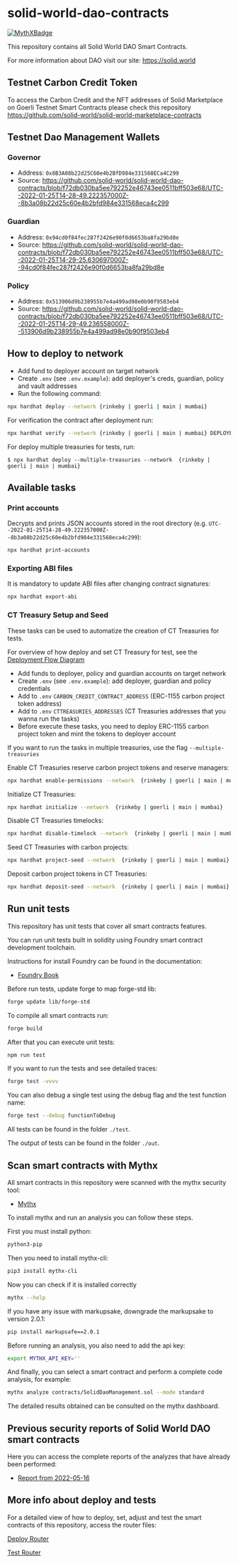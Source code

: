 # solid-world-dao-contracts

[![MythXBadge](https://badgen.net/https/api.mythx.io/v1/projects/c7145fbf-0af1-4614-a82d-e478fb0cdb47/badge/data?cache=300&icon=https://raw.githubusercontent.com/ConsenSys/mythx-github-badge/main/logo_white.svg)](https://docs.mythx.io/dashboard/github-badges)

This repository contains all Solid World DAO Smart Contracts.

For more information about DAO visit our site: https://solid.world

## Testnet Carbon Credit Token

To access the Carbon Credit and the NFT addresses of Solid Marketplace on Goerli Testnet Smart Contracts please check this repository https://github.com/solid-world/solid-world-marketplace-contracts

## Testnet Dao Management Wallets

### Governor

- Address: `0x8B3A08b22d25C60e4b2BfD984e331568ECa4C299`
- Source: https://github.com/solid-world/solid-world-dao-contracts/blob/f72db030ba5ee792252e46743ee0511bff503e68/UTC--2022-01-25T14-28-49.222357000Z--8b3a08b22d25c60e4b2bfd984e331568eca4c299

### Guardian

- Address: `0x94cd0f84fec287f2426e90f0d6653ba8fa29bd8e`
- Source: https://github.com/solid-world/solid-world-dao-contracts/blob/f72db030ba5ee792252e46743ee0511bff503e68/UTC--2022-01-25T14-29-25.630697000Z--94cd0f84fec287f2426e90f0d6653ba8fa29bd8e

### Policy

- Address: `0x513906d9b238955b7e4a499ad98e0b90f9503eb4`
- Source: https://github.com/solid-world/solid-world-dao-contracts/blob/f72db030ba5ee792252e46743ee0511bff503e68/UTC--2022-01-25T14-29-49.236558000Z--513906d9b238955b7e4a499ad98e0b90f9503eb4

## How to deploy to network

- Add fund to deployer account on target network
- Create `.env` (see `.env.example`): add deployer's creds, guardian, policy and vault addresses
- Run the following command:

```sh
npx hardhat deploy --network {rinkeby | goerli | main | mumbai}
```

For verification the contract after deployment run:
```sh
npx hardhat verify --network {rinkeby | goerli | main | mumbai} DEPLOYED_CONTRACT_ADDRESS PARAM1 PARAM_N
```

For deploy multiple treasuries for tests, run:

```
$ npx hardhat deploy --multiple-treasuries --network  {rinkeby | goerli | main | mumbai}
```

## Available tasks

### Print accounts

Decrypts and prints JSON accounts stored in the root directory (e.g. `UTC--2022-01-25T14-28-49.222357000Z--8b3a08b22d25c60e4b2bfd984e331568eca4c299`):
```sh
npx hardhat print-accounts
```

### Exporting ABI files

It is mandatory to update ABI files after changing contract signatures: 
```sh
npx hardhat export-abi
```

### CT Treasury Setup and Seed 

These tasks can be used to automatize the creation of CT Treasuries for tests.

For overview of how deploy and set CT Treasury for test, see the [Deployment Flow Diagram](https://github.com/solid-world/solid-world-dao-contracts/blob/v0.9.1/docs/mumbai-deployment-flow.md)

- Add funds to deployer, policy and guardian accounts on target network
- Create `.env` (see `.env.example`): add deployer, guardian and policy credentials
- Add to `.env` `CARBON_CREDIT_CONTRACT_ADDRESS` (ERC-1155 carbon project token address)
- Add to `.env` `CTTREASURIES_ADDRESSES` (CT Treasuries addresses that you wanna run the tasks)
- Before execute these tasks, you need to deploy ERC-1155 carbon project token and mint the tokens to deployer account

If you want to run the tasks in multiple treasuries, use the flag `--multiple-treasuries`

Enable CT Treasuries reserve carbon project tokens and reserve managers:
```sh
npx hardhat enable-permissions --network  {rinkeby | goerli | main | mumbai}
```

Initialize CT Treasuries:
```sh
npx hardhat initialize --network  {rinkeby | goerli | main | mumbai}
```

Disable CT Treasuries timelocks:
```sh
npx hardhat disable-timelock --network  {rinkeby | goerli | main | mumbai}
```


Seed CT Treasuries with carbon projects:
```sh
npx hardhat project-seed --network  {rinkeby | goerli | main | mumbai}
```

Deposit carbon project tokens in CT Treasuries:
```sh
npx hardhat deposit-seed --network  {rinkeby | goerli | main | mumbai}
```

## Run unit tests

This repository has unit tests that cover all smart contracts features.

You can run unit tests built in solidity using Foundry smart contract development toolchain.

Instructions for install Foundry can be found in the documentation:

- [Foundry Book](https://book.getfoundry.sh/index.html)

Before run tests, update forge to map forge-std lib:

```sh
forge update lib/forge-std
```

To compile all smart contracts run:

```sh
forge build
```

After that you can execute unit tests:

```sh
npm run test
```

If you want to run the tests and see detailed traces:

```sh
forge test -vvvv
```

You can also debug a single test using the debug flag and the test function name:

```sh
forge test --debug functionToDebug
```

All tests can be found in the folder `./test`.

The output of tests can be found in the folder `./out`.
 

## Scan smart contracts with Mythx

All smart contracts in this repository were scanned with the mythx security tool:

- [Mythx](https://mythx.io/)

To install mythx and run an analysis you can follow these steps.

First you must install python:

```sh
python3-pip
```

Then you need to install mythx-cli:

```sh
pip3 install mythx-cli
```

Now you can check if it is installed correctly

```sh
mythx --help
```

If you have any issue with markupsake, downgrade the markupsake to version 2.0.1:

```sh
pip install markupsafe==2.0.1
```

Before running an analysis, you also need to add the api key:

```sh
export MYTHX_API_KEY=''
```

And finally, you can select a smart contract and perform a complete code analysis, for example:

```sh
mythx analyze contracts/SolidDaoManagement.sol --mode standard
```

The detailed results obtained can be consulted on the mythx dashboard.

## Previous security reports of Solid World DAO smart contracts

Here you can access the complete reports of the analyzes that have already been performed:

- [Report from 2022-05-16](https://github.com/solid-world/solid-world-dao-contracts/blob/2fac0379e22546c481245bd7f4fd1d42ecfd3733/test-logs/REPORT_2022_05_16.md)

## More info about deploy and tests
 
For a detailed view of how to deploy, set, adjust and test the smart contracts of this repository, access the router files:
 
[Deploy Router](https://github.com/solid-world/solid-world-dao-contracts/blob/main/router.md)
 
[Test Router](https://github.com/solid-world/solid-world-dao-contracts/blob/main/test-router.md)

